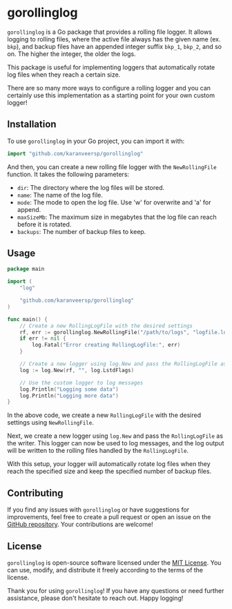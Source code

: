 # gorollinglog

`gorollinglog` is a Go package that provides a rolling file logger. It allows logging to rolling files, where the active file always has the given name (ex. `bkp`), and backup files have an appended integer suffix `bkp_1`, `bkp_2`, and so on. The higher the integer, the older the logs. 

This package is useful for implementing loggers that automatically rotate log files when they reach a certain size.

There are so many more ways to configure a rolling logger and you can certainly use this implementation as a
starting point for your own custom logger!

## Installation

To use `gorollinglog` in your Go project, you can import it with:

```go
import "github.com/karanveersp/gorollinglog"
```

And then, you can create a new rolling file logger with the `NewRollingFile` function. It takes the following parameters:

- `dir`: The directory where the log files will be stored.
- `name`: The name of the log file.
- `mode`: The mode to open the log file. Use 'w' for overwrite and 'a' for append.
- `maxSizeMb`: The maximum size in megabytes that the log file can reach before it is rotated.
- `backups`: The number of backup files to keep.

## Usage


```go
package main

import (
    "log"

    "github.com/karanveersp/gorollinglog"
)

func main() {
    // Create a new RollingLogFile with the desired settings
    rf, err := gorollinglog.NewRollingFile("/path/to/logs", "logfile.log", 'a', 10.0, 5)
    if err != nil {
        log.Fatal("Error creating RollingLogFile:", err)
    }

    // Create a new logger using log.New and pass the RollingLogFile as the writer
    log := log.New(rf, "", log.LstdFlags)

    // Use the custom logger to log messages
    log.Println("Logging some data")
    log.Println("Logging more data")
}
```

In the above code, we create a new `RollingLogFile` with the desired settings using `NewRollingFile`.

Next, we create a new logger using `log.New` and pass the `RollingLogFile` as the writer. This logger can now be used to log messages, and the log output will be written to the rolling files handled by the `RollingLogFile`.

With this setup, your logger will automatically rotate log files when they reach the specified size and keep the specified number of backup files.


## Contributing

If you find any issues with `gorollinglog` or have suggestions for improvements, feel free to create a pull request or open an issue on the [GitHub repository](https://github.com/karanveersp/gorollinglog). Your contributions are welcome!

## License

`gorollinglog` is open-source software licensed under the [MIT License](https://github.com/karanveersp/gorollinglog/LICENSE). You can use, modify, and distribute it freely according to the terms of the license.

Thank you for using `gorollinglog`! If you have any questions or need further assistance, please don't hesitate to reach out. Happy logging!